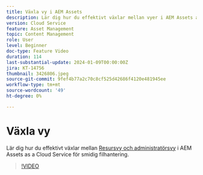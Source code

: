 ```yaml
---
title: Växla vy i AEM Assets
description: Lär dig hur du effektivt växlar mellan vyer i AEM Assets as a Cloud Service och säkerställer smidig resurshantering.
version: Cloud Service
feature: Asset Management
topic: Content Management
role: User
level: Beginner
doc-type: Feature Video
duration: 114
last-substantial-update: 2024-01-09T00:00:00Z
jira: KT-14756
thumbnail: 3426806.jpeg
source-git-commit: 9fef4b77a2c70c8cf525d42686f4120e481945ee
workflow-type: tm+mt
source-wordcount: '49'
ht-degree: 0%

---
```



# Växla vy

Lär dig hur du effektivt växlar mellan [Resursvy och administratörsvy](https://experienceleague.adobe.com/docs/experience-manager-cloud-service/content/assets/overview.html#persona-based-experiences) i AEM Assets as a Cloud Service för smidig filhantering.

>[!VIDEO](https://video.tv.adobe.com/v/3426806/?learn=on)
